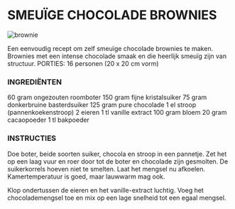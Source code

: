 # SMEUÏGE CHOCOLADE BROWNIES
 
![brownie](https://static-koken.vtm.be/sites/koken.vtm.be/files/styles/vmmaplayer_big/public/recipe/image/istock_000014824924small.jpg?itok=iwt0V0vw)

Een eenvoudig recept om zelf smeuïge chocolade brownies te maken. Brownies met een intense chocolade smaak en die heerlijk
 smeuïg zijn van structuur.
PORTIES: 16 personen (20 x 20 cm vorm)
 
###    INGREDIËNTEN

 60 gram ongezouten roomboter
 150 gram fijne kristalsuiker
 75 gram donkerbruine basterdsuiker
 125 gram pure chocolade
 1 el stroop (pannenkoekenstroop)
 2 eieren
 1 tl vanille extract
 100 gram bloem
 20 gram cacaopoeder
 1 tl bakpoeder

### INSTRUCTIES

Doe boter, beide soorten suiker, chocola en stroop in een pannetje. Zet het op een laag vuur en roer door tot de boter en chocolade zijn gesmolten. De suikerkorrels hoeven niet te smelten. Laat het mengsel nu afkoelen. Kamertemperatuur is goed, maar lauwwarm mag ook.

Klop ondertussen de eieren en het vanille-extract luchtig. Voeg het chocolademengsel toe en mix op een lage snelheid tot een egaal mengsel.
